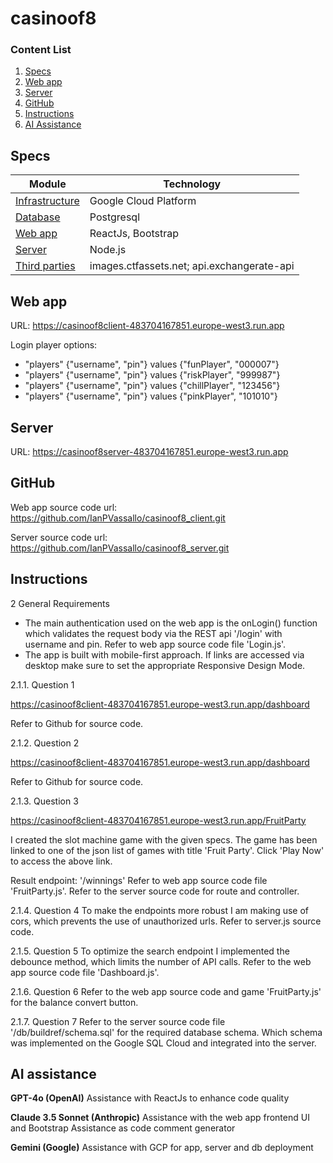 # casinoof8

### Content List

1. [Specs](#specs)
2. [Web app](#web-app)
3. [Server](#server)
4. [GitHub](#github)
5. [Instructions](#instructions)
6. [AI Assistance](#ai-assistance)

## Specs

| Module | Technology |
| --- | --- |
| <ins>Infrastructure</ins> | Google Cloud Platform |
| <ins>Database</ins> | Postgresql |
| <ins>Web app</ins> | ReactJs, Bootstrap |
| <ins>Server</ins> | Node.js |
| <ins>Third parties</ins> | images.ctfassets.net; api.exchangerate-api |

## Web app
URL: https://casinoof8client-483704167851.europe-west3.run.app 

Login player options:
* "players" {"username", "pin"} values {"funPlayer", "000007"}
* "players" {"username", "pin"} values {"riskPlayer", "999987"}
* "players" {"username", "pin"} values {"chillPlayer", "123456"}
* "players" {"username", "pin"} values {"pinkPlayer", "101010"}

## Server
URL: https://casinoof8server-483704167851.europe-west3.run.app

## GitHub

Web app source code url: https://github.com/IanPVassallo/casinoof8_client.git

Server source code url: https://github.com/IanPVassallo/casinoof8_server.git

## Instructions

2 General Requirements

- The main authentication used on the web app is the onLogin() function which validates the request body via the REST api '/login' with username and pin. Refer to web app source code file 'Login.js'.
- The app is built with mobile-first approach. If links are accessed via desktop make sure to set the appropriate Responsive Design Mode.

2.1.1. Question 1

https://casinoof8client-483704167851.europe-west3.run.app/dashboard

Refer to Github for source code.

2.1.2. Question 2

https://casinoof8client-483704167851.europe-west3.run.app/dashboard

Refer to Github for source code.

2.1.3. Question 3

https://casinoof8client-483704167851.europe-west3.run.app/FruitParty

I created the slot machine game with the given specs. The game has been linked to one of the json list of games with title 'Fruit Party'. Click 'Play Now' to access the above link.

Result endpoint: '/winnings'
Refer to web app source code file 'FruitParty.js'.
Refer to the server source code for route and controller. 

2.1.4. Question 4
To make the endpoints more robust I am making use of cors, which prevents the use of unauthorized urls.
Refer to server.js source code.

2.1.5. Question 5
To optimize the search endpoint I implemented the debounce method, which limits the number of API calls.
Refer to the web app source code file 'Dashboard.js'.

2.1.6. Question 6
Refer to the web app source code and game 'FruitParty.js' for the balance convert button.

2.1.7. Question 7
Refer to the server source code file '/db/buildref/schema.sql' for the required database schema.
Which schema was implemented on the Google SQL Cloud and integrated into the server.

## AI assistance

**GPT-4o (OpenAI)**
Assistance with ReactJs to enhance code quality

**Claude 3.5 Sonnet (Anthropic)**
Assistance with the web app frontend UI and Bootstrap
Assistance as code comment generator

**Gemini (Google)**
Assistance with GCP for app, server and db deployment
